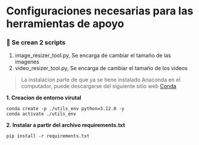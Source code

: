 # Configuraciones necesarias para las herramientas de apoyo

### 🚀 Se crean 2 scripts
1. image_resizer_tool.py, Se encarga de cambiar el tamaño de las imagenes
2. video_resizer_tool.py, Se encarga de cambiar el tamaño de los videos

> La instalacion parte de que ya se tiene instalado Anaconda en el computador, puede descargarse del siguiente sitio web <a href="https://www.anaconda.com/download/success">Conda</a>

**1. Creacion de entorno virutal**
```
conda create -p ./utils_env python=3.12.0 -y
conda activate ./utils_env
```

**2. Instalar a partir del archivo requirements.txt**
```
pip install -r requirements.txt
```